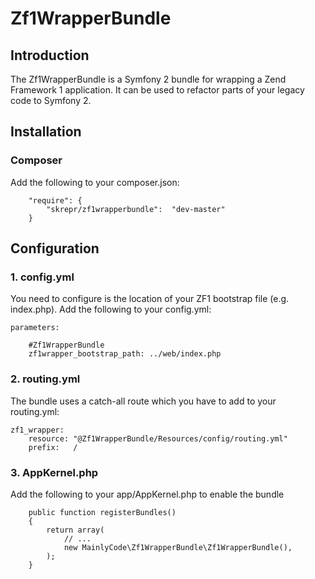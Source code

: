 Zf1WrapperBundle
================

## Introduction 

The Zf1WrapperBundle is a Symfony 2 bundle for wrapping a Zend Framework 1 application.
It can be used to refactor parts of your legacy code to Symfony 2.


## Installation

### Composer ###
Add the following to your composer.json:
```
    "require": {
        "skrepr/zf1wrapperbundle":  "dev-master"
    }
```

## Configuration ##

### 1. config.yml ###
You need to configure is the location of your ZF1 bootstrap file (e.g. index.php).
Add the following to your config.yml:
```
parameters:

    #Zf1WrapperBundle
    zf1wrapper_bootstrap_path: ../web/index.php
```

### 2. routing.yml
The bundle uses a catch-all route which you have to add to your routing.yml:
```
zf1_wrapper:
    resource: "@Zf1WrapperBundle/Resources/config/routing.yml"
    prefix:   /
```

### 3. AppKernel.php ###
Add the following to your app/AppKernel.php to enable the bundle

```
    public function registerBundles()
    {
        return array(
            // ...
            new MainlyCode\Zf1WrapperBundle\Zf1WrapperBundle(),
        );
    }

```

